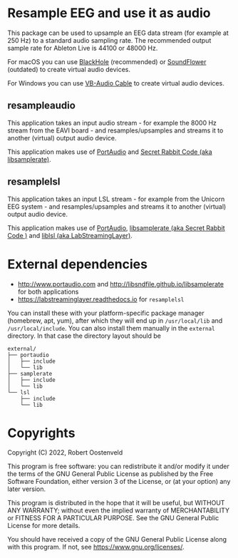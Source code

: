 # Resample EEG and use it as audio

This package can be used to upsample an EEG data stream (for example at 250 Hz) to a standard audio sampling rate. The recommended output sample rate for Ableton Live is 44100 or 48000 Hz.

For macOS you can use [BlackHole](https://github.com/ExistentialAudio/BlackHole) (recommended) or [SoundFlower](https://github.com/mattingalls/Soundflower) (outdated) to create virtual audio devices.

For Windows you can use [VB-Audio Cable](https://vb-audio.com/Cable/index.htm) to create virtual audio devices.

## resampleaudio

This application takes an input audio stream - for example the 8000 Hz stream from the EAVI board - and resamples/upsamples and streams it to another (virtual) output audio device.

This application makes use of [PortAudio](http://www.portaudio.com) and [Secret Rabbit Code (aka libsamplerate)](http://libsndfile.github.io/libsamplerate/).

## resamplelsl

This application takes an input LSL stream - for example from the Unicorn EEG system - and resamples/upsamples and streams it to another (virtual) output audio device.

This application makes use of [PortAudio](http://www.portaudio.com), [libsamplerate (aka Secret Rabbit Code )](http://libsndfile.github.io/libsamplerate/) and [liblsl (aka LabStreamingLayer)](https://labstreaminglayer.readthedocs.io/projects/liblsl/).

# External dependencies

- <http://www.portaudio.com> and <http://libsndfile.github.io/libsamplerate> for both applications
- <https://labstreaminglayer.readthedocs.io> for `resamplelsl`

You can install these with your platform-specific package manager (homebrew, apt, yum), after which they will end up in `/usr/local/lib` and `/usr/local/include`. You can also install them manually in the `external` directory. In that case the directory layout should be

```
external/
├── portaudio
│   ├── include
│   └── lib
├── samplerate
│   ├── include
│   └── lib
└── lsl
    ├── include
    └── lib
```


# Copyrights

Copyright (C) 2022, Robert Oostenveld

This program is free software: you can redistribute it and/or modify it under the terms of the GNU General Public License as published by the Free Software Foundation, either version 3 of the License, or (at your option) any later version.

This program is distributed in the hope that it will be useful, but WITHOUT ANY WARRANTY; without even the implied warranty of MERCHANTABILITY or FITNESS FOR A PARTICULAR PURPOSE. See the GNU General Public License for more details.

You should have received a copy of the GNU General Public License along with this program. If not, see <https://www.gnu.org/licenses/>.
